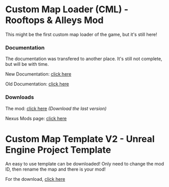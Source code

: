 # Custom Map Loader (CML) - Rooftops & Alleys Mod

This might be the first custom map loader of the game, but it's still here!

### Documentation

The documentation was transfered to another place. It's still not complete, but will be with time.

New Documentation: [click here](https://rna-modding.gitbook.io/doc/custom-maps/map-loaders/install-custom-maps-loader)

Old Documentation: [click here](https://github.com/LoulouNoLegend/CustomMapLoader-RooftopsAndAlleys/blob/7fa485ec5b4c2ce57a571eba360f691a117ec573/old_README.md)

### Downloads

The mod: [click here](https://github.com/LoulouNoLegend/CustomMapLoader-RooftopsAndAlleys/releases)
*(Download the last version)*

Nexus Mods page: [click here](https://www.nexusmods.com/rooftopsandalleystheparkourgame/mods/28)


# Custom Map Template V2 - Unreal Engine Project Template

An easy to use template can be downloaded! Only need to change the mod ID, then rename the map and there is your mod!

For the download, [click here](https://github.com/LoulouNoLegend/CustomMapLoader-RooftopsAndAlleys/releases/download/PB5/UE521-CustomMap-Template-V2.zip)
